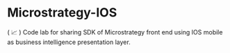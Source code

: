 # Microstrategy-IOS
( 📈 ) Code lab for sharing SDK of Microstrategy front end using IOS mobile as business intelligence presentation layer. 
